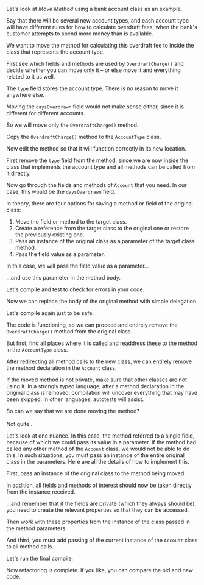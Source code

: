 Let's look at <i>Move Method</i> using a bank account class as an example.

Say that there will be several new account types, and each account type will have different rules for how to calculate overdraft fees, when the bank's customer attempts to spend more money than is available.

We want to move the method for calculating this overdraft fee to inside the class that represents the account type.

First see which fields and methods are used by <code>OverdraftCharge()</code> and decide whether you can move only it – or else move it and everything related to it as well.

The <code>type</code> field stores the account type. There is no reason to move it anywhere else.

Moving the <code>daysOverdrawn</code> field would not make sense either, since it is different for different accounts.

So we will move only the <code>OverdraftCharge()</code> method.

Copy the <code>OverdraftCharge()</code> method to the <code>AccountType</code> class.

Now edit the method so that it will function correctly in its new location.

First remove the <code>type</code> field from the method, since we are now inside the class that implements the account type and all methods can be called from it directly.

Now go through the fields and methods of <code>Account</code> that you need. In our case, this would be the <code>daysOverdrawn</code> field.

In theory, there are four options for saving a method or field of the original class: <ol><li>Move the field or method to the target class.</li><li>Create a reference from the target class to the original one or restore the previously existing one.</li><li>Pass an instance of the original class as a parameter of the target class method.</li><li>Pass the field value as a parameter.</li></ol>

In this case, we will pass the field value as a parameter…

…and use this parameter in the method body.

Let's compile and test to check for errors in your code.

Now we can replace the body of the original method with simple delegation.

Let's compile again just to be safe.

The code is functioning, so we can proceed and entirely remove the <code>OverdraftCharge()</code> method from the original class.

But first, find all places where it is called and readdress these to the method in the <code>AccountType</code> class.

After redirecting all method calls to the new class, we can entirely remove the method declaration in the <code>Account</code> class.

If the moved method is not private, make sure that other classes are not using it. In a strongly typed language, after a method declaration in the original class is removed, compilation will uncover everything that may have been skipped. In other languages, autotests will assist.

So can we say that we are done moving the method?<br/><br/>Not quite…

Let's look at one nuance. In this case, the method referred to a single field, because of which we could pass its value in a parameter. If the method had called any other method of the <code>Account</code> class, we would not be able to do this. In such situations, you must pass an instance of the entire original class in the parameters. Here are all the details of how to implement this.

First, pass an instance of the original class to the method being moved.

In addition, all fields and methods of interest should now be taken directly from the instance received.

…and remember that if the fields are private (which they always should be), you need to create the relevant properties so that they can be accessed.

Then work with these properties from the instance of the class passed in the method parameters.

And third, you must add passing of the current instance of the <code>Account</code> class to all method calls.

Let's run the final compile.

Now refactoring is complete. If you like, you can compare the old and new code.